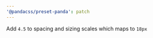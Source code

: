 ```yaml
---
'@pandacss/preset-panda': patch
---
```


Add `4.5` to spacing and sizing scales which maps to `18px`
